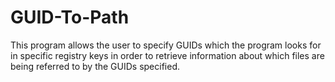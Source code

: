 # GUID-To-Path
This program allows the user to specify GUIDs which the program looks for in specific registry keys in order to retrieve information about which files are being referred to by the GUIDs specified.
